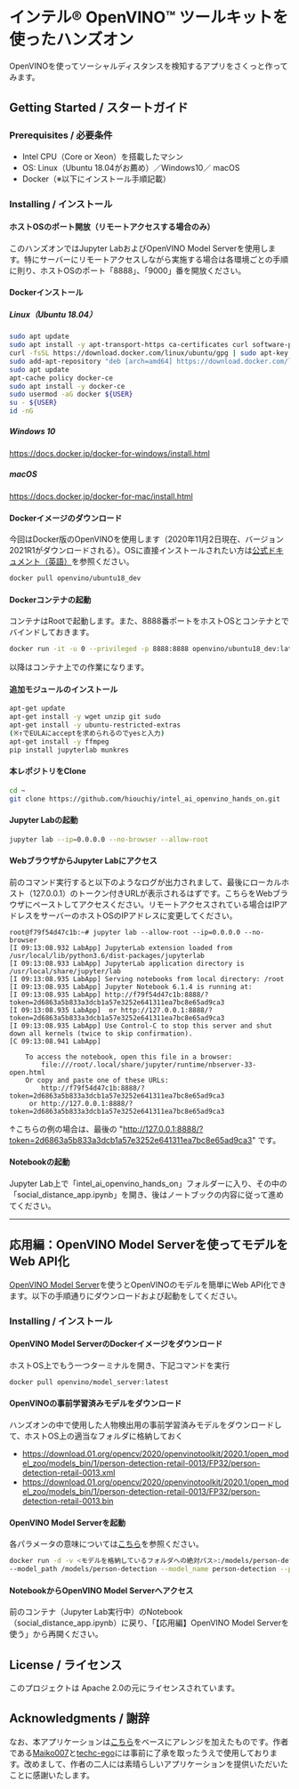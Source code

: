 # インテル® OpenVINO™ ツールキットを使ったハンズオン
OpenVINOを使ってソーシャルディスタンスを検知するアプリをさくっと作ってみます。
 
## Getting Started / スタートガイド
### Prerequisites / 必要条件
- Intel CPU（Core or Xeon）を搭載したマシン
- OS: Linux（Ubuntu 18.04がお薦め）／Windows10／
macOS
- Docker（※以下にインストール手順記載）
### Installing / インストール
#### ホストOSのポート開放（リモートアクセスする場合のみ）
このハンズオンではJupyter LabおよびOpenVINO Model Serverを使用します。特にサーバーにリモートアクセスしながら実施する場合は各環境ごとの手順に則り、ホストOSのポート「8888」、「9000」番を開放ください。
#### Dockerインストール
##### Linux（Ubuntu 18.04）
```Bash
sudo apt update
sudo apt install -y apt-transport-https ca-certificates curl software-properties-common
curl -fsSL https://download.docker.com/linux/ubuntu/gpg | sudo apt-key add -
sudo add-apt-repository "deb [arch=amd64] https://download.docker.com/linux/ubuntu bionic stable"
sudo apt update
apt-cache policy docker-ce
sudo apt install -y docker-ce
sudo usermod -aG docker ${USER}
su - ${USER}
id -nG
```
##### Windows 10
https://docs.docker.jp/docker-for-windows/install.html
##### macOS
https://docs.docker.jp/docker-for-mac/install.html
#### Dockerイメージのダウンロード
今回はDocker版のOpenVINOを使用します（2020年11月2日現在、バージョン2021R1がダウンロードされる）。OSに直接インストールされたい方は[公式ドキュメント（英語）](https://docs.openvinotoolkit.org/latest/install_directly.html)を参照ください。
```Bash
docker pull openvino/ubuntu18_dev
```
#### Dockerコンテナの起動
コンテナはRootで起動します。また、8888番ポートをホストOSとコンテナとでバインドしておきます。
```Bash
docker run -it -u 0 --privileged -p 8888:8888 openvino/ubuntu18_dev:latest /bin/bash
```
以降はコンテナ上での作業になります。
#### 追加モジュールのインストール
```Bash
apt-get update
apt-get install -y wget unzip git sudo
apt-get install -y ubuntu-restricted-extras　
(※↑でEULAにacceptを求められるのでyesと入力)
apt-get install -y ffmpeg
pip install jupyterlab munkres
```
#### 本レポジトリをClone
```Bash
cd ~
git clone https://github.com/hiouchiy/intel_ai_openvino_hands_on.git
```
#### Jupyter Labの起動
```Bash
jupyter lab --ip=0.0.0.0 --no-browser --allow-root
```
#### WebブラウザからJupyter Labにアクセス
前のコマンド実行すると以下のようなログが出力されまして、最後にローカルホスト（127.0.0.1）のトークン付きURLが表示されるはずです。こちらをWebブラウザにペーストしてアクセスください。リモートアクセスされている場合はIPアドレスをサーバーのホストOSのIPアドレスに変更してください。
```
root@f79f54d47c1b:~# jupyter lab --allow-root --ip=0.0.0.0 --no-browser
[I 09:13:08.932 LabApp] JupyterLab extension loaded from /usr/local/lib/python3.6/dist-packages/jupyterlab
[I 09:13:08.933 LabApp] JupyterLab application directory is /usr/local/share/jupyter/lab
[I 09:13:08.935 LabApp] Serving notebooks from local directory: /root
[I 09:13:08.935 LabApp] Jupyter Notebook 6.1.4 is running at:
[I 09:13:08.935 LabApp] http://f79f54d47c1b:8888/?token=2d6863a5b833a3dcb1a57e3252e641311ea7bc8e65ad9ca3
[I 09:13:08.935 LabApp]  or http://127.0.0.1:8888/?token=2d6863a5b833a3dcb1a57e3252e641311ea7bc8e65ad9ca3
[I 09:13:08.935 LabApp] Use Control-C to stop this server and shut down all kernels (twice to skip confirmation).
[C 09:13:08.941 LabApp] 
    
    To access the notebook, open this file in a browser:
        file:///root/.local/share/jupyter/runtime/nbserver-33-open.html
    Or copy and paste one of these URLs:
        http://f79f54d47c1b:8888/?token=2d6863a5b833a3dcb1a57e3252e641311ea7bc8e65ad9ca3
     or http://127.0.0.1:8888/?token=2d6863a5b833a3dcb1a57e3252e641311ea7bc8e65ad9ca3
```
↑こちらの例の場合は、最後の "http://127.0.0.1:8888/?token=2d6863a5b833a3dcb1a57e3252e641311ea7bc8e65ad9ca3" です。
#### Notebookの起動
Jupyter Lab上で「intel_ai_openvino_hands_on」フォルダーに入り、その中の「social_distance_app.ipynb」を開き、後はノートブックの内容に従って進めてください。

---
## 応用編：OpenVINO Model Serverを使ってモデルをWeb API化
[OpenVINO Model Server](https://github.com/openvinotoolkit/model_server)を使うとOpenVINOのモデルを簡単にWeb API化できます。以下の手順通りにダウンロードおよび起動をしてください。
### Installing / インストール
#### OpenVINO Model ServerのDockerイメージをダウンロード
ホストOS上でもう一つターミナルを開き、下記コマンドを実行
```Bash
docker pull openvino/model_server:latest
```
#### OpenVINOの事前学習済みモデルをダウンロード
ハンズオンの中で使用した人物検出用の事前学習済みモデルをダウンロードして、ホストOS上の適当なフォルダに格納しておく
- https://download.01.org/opencv/2020/openvinotoolkit/2020.1/open_model_zoo/models_bin/1/person-detection-retail-0013/FP32/person-detection-retail-0013.xml 
- https://download.01.org/opencv/2020/openvinotoolkit/2020.1/open_model_zoo/models_bin/1/person-detection-retail-0013/FP32/person-detection-retail-0013.bin
#### OpenVINO Model Serverを起動
各パラメータの意味については[こちら](https://github.com/openvinotoolkit/model_server/blob/main/docs/docker_container.md)を参照ください。
```Bash
docker run -d -v <モデルを格納しているフォルダへの絶対パス>:/models/person-detection/1 -p 9000:9000 openvino/model_server:latest \
--model_path /models/person-detection --model_name person-detection --port 9000 --log_level DEBUG --shape auto
```
#### NotebookからOpenVINO Model Serverへアクセス
前のコンテナ（Jupyter Lab実行中）のNotebook（social_distance_app.ipynb）に戻り、「【応用編】OpenVINO Model Serverを使う」から再開ください。
## License / ライセンス
このプロジェクトは Apache 2.0の元にライセンスされています。
## Acknowledgments / 謝辞
なお、本アプリケーションは[こちら](https://github.com/AAEONPROJECT/SocialDistance)をベースにアレンジを加えたものです。作者である[Maiko007](https://github.com/Maiko007)と[techc-ego](https://github.com/techc-ego)には事前に了承を取ったうえで使用しております。改めまして、作者の二人には素晴らしいアプリケーションを提供いただいたことに感謝いたします。
